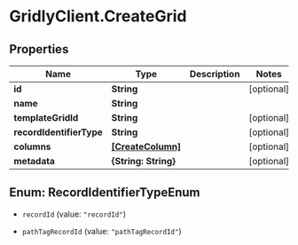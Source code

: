 # GridlyClient.CreateGrid

## Properties

Name | Type | Description | Notes
------------ | ------------- | ------------- | -------------
**id** | **String** |  | [optional] 
**name** | **String** |  | 
**templateGridId** | **String** |  | [optional] 
**recordIdentifierType** | **String** |  | [optional] 
**columns** | [**[CreateColumn]**](CreateColumn.md) |  | [optional] 
**metadata** | **{String: String}** |  | [optional] 



## Enum: RecordIdentifierTypeEnum


* `recordId` (value: `"recordId"`)

* `pathTagRecordId` (value: `"pathTagRecordId"`)




